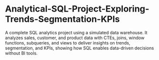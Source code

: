 # Analytical-SQL-Project-Exploring-Trends-Segmentation-KPIs
A complete SQL analytics project using a simulated data warehouse. It analyzes sales, customer, and product data with CTEs, joins, window functions, subqueries, and views to deliver insights on trends, segmentation, and KPIs, showing how SQL enables data-driven decisions without BI tools.
